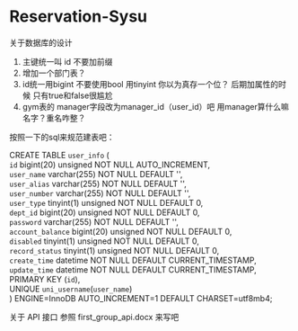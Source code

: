 # Reservation-Sysu

关于数据库的设计
1. 主键统一叫 id 不要加前缀
2. 增加一个部门表？
3. id统一用bigint 不要使用bool 用tinyint 你以为真存一个位？ 后期加属性的时候 只有true和false很尴尬
4. gym表的 manager字段改为manager_id（user_id）吧 用manager算什么嘛 名字？重名咋整？

按照一下的sql来规范建表吧：

CREATE TABLE `user_info` (<br>
  `id` bigint(20) unsigned NOT NULL AUTO_INCREMENT,<br>
  `user_name` varchar(255) NOT NULL DEFAULT '',<br>
  `user_alias` varchar(255) NOT NULL DEFAULT '',<br>
	`user_number` varchar(255) NOT NULL DEFAULT '',<br>
	`user_type` tinyint(1) unsigned NOT NULL DEFAULT 0,<br>
	`dept_id` bigint(20) unsigned NOT NULL DEFAULT 0,<br>
  `password` varchar(255) NOT NULL DEFAULT '',<br>
	`account_balance` bigint(20) unsigned NOT NULL DEFAULT 0,<br>
	`disabled` tinyint(1) unsigned NOT NULL DEFAULT 0,<br>
  `record_status` tinyint(1) unsigned NOT NULL DEFAULT 0,<br>
  `create_time` datetime NOT NULL DEFAULT CURRENT_TIMESTAMP,<br>
  `update_time` datetime NOT NULL DEFAULT CURRENT_TIMESTAMP,<br>
  PRIMARY KEY (`id`),<br>
	UNIQUE `uni_username`(`user_name`)<br>
) ENGINE=InnoDB AUTO_INCREMENT=1 DEFAULT CHARSET=utf8mb4;<br>

关于 API 接口
参照 first_group_api.docx 来写吧
